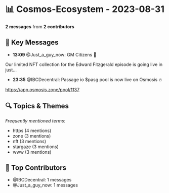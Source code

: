 # 📊 Cosmos-Ecosystem - 2023-08-31
**2 messages** from **2 contributors**

## 💬 Key Messages
- **13:09** @Just_a_guy_now: GM Citizens 🤖

Our limited NFT collection for the Edward Fitzgerald episode is going live in just...
- **23:35** @IBCDecentral: Passage io $pasg pool is now live on Osmosis 🔥

https://app.osmosis.zone/pool/1137

## 🔍 Topics & Themes
*Frequently mentioned terms:*
- https (4 mentions)
- zone (3 mentions)
- nft (3 mentions)
- stargaze (3 mentions)
- www (3 mentions)

## 👥 Top Contributors
- @IBCDecentral: 1 messages
- @Just_a_guy_now: 1 messages